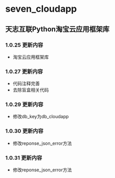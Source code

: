
# seven_cloudapp

## 天志互联Python淘宝云应用框架库

### 1.0.25 更新内容
* 淘宝云应用框架库

### 1.0.27 更新内容
* 代码注释完善
* 去除盲盒相关代码

### 1.0.29 更新内容
* 修改db_key为db_cloudapp

### 1.0.30 更新内容
* 修改reponse_json_error方法

### 1.0.31 更新内容
* 修改reponse_json_error方法